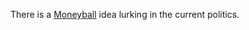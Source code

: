 There is a <a href="https://en.wikipedia.org/wiki/Moneyball">Moneyball</a> idea lurking in the current politics.
